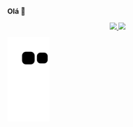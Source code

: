 ### Olá 👋

<div align="center">
  <a href="https://github.com/brunaveras">
    <img height="150em" src="https://github-readme-stats.vercel.app/api?username=brunaveras&count_private=true&include_all_commits=true&show_icons=true&theme=maroongold&hide_border=false&show_owner=true"/>
    <img height="150em" src="https://github-readme-stats.vercel.app/api/top-langs/?username=brunaveras&theme=maroongold&hide_border=false&&layout=compact"/>
  </a>
</div>





<!--
**brunaveras/brunaveras** is a ✨ _special_ ✨ repository because its `README.md` (this file) appears on your GitHub profile.

Here are some ideas to get you started:

- 🔭 I’m currently working on ...
- 🌱 I’m currently learning ...
- 👯 I’m looking to collaborate on ...
- 🤔 I’m looking for help with ...
- 💬 Ask me about ...
- 📫 How to reach me: ...
- 😄 Pronouns: ...
- ⚡ Fun fact: ...
-->

![Snake animation](https://github.com/rafaballerini/rafaballerini/blob/output/github-contribution-grid-snake.svg)
